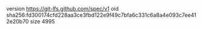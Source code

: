 version https://git-lfs.github.com/spec/v1
oid sha256:fd300174cfd228aa3ce3fbd122e9f49c7bfa6c331c6a8a4e093c7ee412e20b70
size 4995

